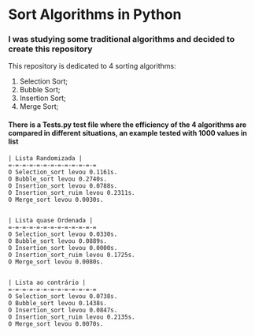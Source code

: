 # Sort Algorithms in Python

### I was studying some traditional algorithms and decided to create this repository

This repository is dedicated to 4 sorting algorithms: 
1. Selection Sort; 
2. Bubble Sort; 
3. Insertion Sort; 
4. Merge Sort;

#### There is a Tests.py test file where the efficiency of the 4 algorithms are compared in different situations, an example tested with 1000 values in list

    | Lista Randomizada |
    =-=-=-=-=-=-=-=-=-=-=-=-=
    O Selection_sort levou 0.1161s.
    O Bubble_sort levou 0.2740s.
    O Insertion_sort levou 0.0788s.
    O Insertion_sort_ruim levou 0.2311s.
    O Merge_sort levou 0.0030s. 
  
  
    | Lista quase Ordenada |
    =-=-=-=-=-=-=-=-=-=-=-=-=
    O Selection_sort levou 0.0330s.
    O Bubble_sort levou 0.0889s.
    O Insertion_sort levou 0.0000s.
    O Insertion_sort_ruim levou 0.1725s.
    O Merge_sort levou 0.0080s.


    | Lista ao contrário |
    =-=-=-=-=-=-=-=-=-=-=-=-=
    O Selection_sort levou 0.0738s.
    O Bubble_sort levou 0.1438s.
    O Insertion_sort levou 0.0847s.
    O Insertion_sort_ruim levou 0.2135s.
    O Merge_sort levou 0.0070s.
